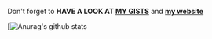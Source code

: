 <!--
### Hi there 👋

**carlok/carlok** is a ✨ _special_ ✨ repository because its `README.md` (this file) appears on your GitHub profile.

Here are some ideas to get you started:

- 🔭 I’m currently working on ...
- 🌱 I’m currently learning ...
- 👯 I’m looking to collaborate on ...
- 🤔 I’m looking for help with ...
- 💬 Ask me about ...
- 📫 How to reach me: ...
- 😄 Pronouns: ...
- ⚡ Fun fact: ...
-->

Don't forget to **HAVE A LOOK AT [MY GISTS](https://gist.github.com/carlok)** and **[my website](https://carlo.perassi.com)**

[![Anurag's github stats](https://github-readme-stats.vercel.app/api?username=carlok&show_icons=true&count_private=true&theme=highcontrast)
